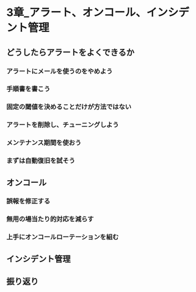 # 3章_アラート、オンコール、インシデント管理

## どうしたらアラートをよくできるか

### アラートにメールを使うのをやめよう

### 手順書を書こう

### 固定の閾値を決めることだけが方法ではない

### アラートを削除し、チューニングしよう

### メンテナンス期間を使おう

### まずは自動復旧を試そう

## オンコール

### 誤報を修正する

### 無用の場当たり的対応を減らす

### 上手にオンコールローテーションを組む

## インシデント管理

## 振り返り
